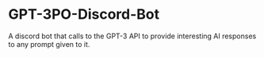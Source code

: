 # GPT-3PO-Discord-Bot
A discord bot that calls to the GPT-3 API to provide interesting AI responses to any prompt given to it.
